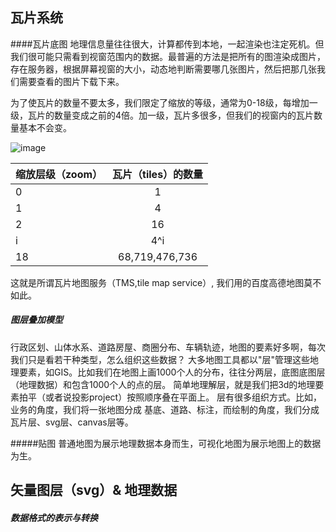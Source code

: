 
## 瓦片系统
####瓦片底图
地理信息量往往很大，计算都传到本地，一起渲染也注定死机。但我们很可能只需看到视窗范围内的数据。最普遍的方法是把所有的图渲染成图片，存在服务器，根据屏幕视窗的大小，动态地判断需要哪几张图片，然后把那几张我们需要查看的图片下载下来。

为了使瓦片的数量不要太多，我们限定了缩放的等级，通常为0-18级，每增加一级，瓦片的数量变成之前的4倍。加一级，瓦片多很多，但我们的视窗内的瓦片数量基本不会变。

![image](http://open-wedding.qiniudn.com/img-zoom.jpg)

| 缩放层级（zoom） | 瓦片（tiles）的数量 |
| ----|:-----:|
|0  |1|
|1  |4|
|2  |16|
|i  |4^i|
|18 |68,719,476,736|



这就是所谓瓦片地图服务（TMS,tile map service）, 我们用的百度高德地图莫不如此。



##### 图层叠加模型
行政区划、山体水系、道路房屋、商圈分布、车辆轨迹，地图的要素好多啊，每次我们只是看若干种类型，怎么组织这些数据？
大多地图工具都以"层"管理这些地理要素，如GIS。比如我们在地图上画1000个人的分布，往往分两层，底图底图层（地理数据）和包含1000个人的点的层。
简单地理解层，就是我们把3d的地理要素拍平（或者说投影project）按照顺序叠在平面上。
层有很多组织方式。比如，业务的角度，我们将一张地图分成 基底、道路、标注，而绘制的角度，我们分成瓦片层、svg层、canvas层等。


#####贴图
普通地图为展示地理数据本身而生，可视化地图为展示地图上的数据为生。

## 矢量图层（svg）& 地理数据


##### 数据格式的表示与转换


